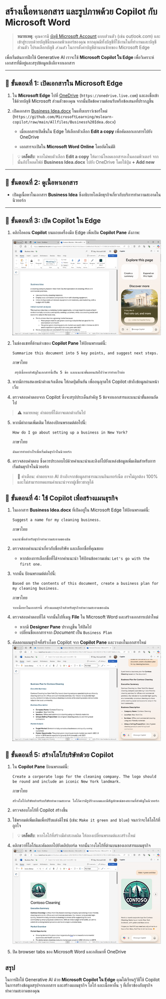 
# สร้างเนื้อหาเอกสาร และรูปภาพด้วย Copilot กับ Microsoft Word

> **หมายเหตุ**: คุณควรมี [บัญชี Microsoft Account](https://signup.live.com) แบบส่วนตัว (เช่น outlook.com) และเข้าสู่ระบบด้วยบัญชีนี้บนคอมพิวเตอร์ของคุณ หากคุณมีทั้งบัญชีที่ใช้งานในที่ทำงานและบัญชีส่วนตัว โปรดเลือกบัญชี *ส่วนตัว* ในการตั้งค่าบัญชีด้านบนซ้ายของ Microsoft Edge


เพื่อเริ่มต้นการฝึกใช้ Generative AI เราจะใช้ **Microsoft Copilot ใน Edge** เพื่อวิเคราะห์เอกสารที่มีอยู่และสรุปข้อมูลเชิงลึกจากเอกสาร

---

## 📝 **ขั้นตอนที่ 1: เปิดเอกสารใน Microsoft Edge**

1. ใน **Microsoft Edge** ไปที่ [OneDrive](https://onedrive.live.com) (`https://onedrive.live.com`) และลงชื่อเข้าใช้ด้วยบัญชี Microsoft ส่วนตัวของคุณ จากนั้นปิดข้อความต้อนรับหรือข้อเสนอที่ปรากฏขึ้น

2. เปิดเอกสาร [Business Idea.docx](https://github.com/MicrosoftLearning/mslearn-copilot/raw/main/Allfiles/Business%20Idea.docx) ในแท็บเบราว์เซอร์ใหม่ (`https://github.com/MicrosoftLearning/mslearn-copilot/raw/main/Allfiles/Business%20Idea.docx`)  

   - เมื่อเอกสารเปิดขึ้นใน Edge ให้เลือกตัวเลือก **Edit a copy** เพื่อคัดลอกเอกสารไปยัง OneDrive  

   - เอกสารจะเปิดใน **Microsoft Word Online** โดยอัตโนมัติ

> 💡 **เคล็ดลับ**: หากไม่พบตัวเลือก **Edit a copy** ให้ดาวน์โหลดเอกสารลงในคอมพิวเตอร์ จากนั้นอัปโหลดไฟล์ **Business Idea.docx** ไปยัง OneDrive โดยใช้ปุ่ม **+ Add new**

---

## 📝 **ขั้นตอนที่ 2: ดูเนื้อหาเอกสาร**

- เปิดดูเนื้อหาในเอกสาร **Business Idea** ซึ่งอธิบายไอเดียธุรกิจเกี่ยวกับบริการทำความสะอาดในนิวยอร์ก

---

## 📝 **ขั้นตอนที่ 3: เปิด Copilot ใน Edge**

1. คลิกไอคอน **Copilot** บนแถบเครื่องมือ Edge เพื่อเปิด **Copilot Pane** ดังภาพ:  

   ![Screenshot of the Copilot pane in Microsoft Edge.](./Media/edge-copilot.png)

2. ในช่องแชทที่ด้านล่างของ **Copilot Pane** ให้ป้อนพรอมต์นี้:

   ```prompt
   Summarize this document into 5 key points, and suggest next steps.
   ```
   ภาษาไทย
   ```prompt
    สรุปเนื้อหาสำคัญในเอกสารนี้เป็น 5 ข้อ และแนะนำขั้นตอนถัดไปว่าควรทำอะไรต่อ
    ```

3.	หากมีการแสดงหน้าต่างแจ้งเตือน ให้กดปุ่มยืนยัน เพื่ออนุญาตให้ Copilot เข้าถึงข้อมูลผ่านหน้าเว็บ
4.	ตรวจสอบคำตอบจาก Copilot ซึ่งจะสรุปประเด็นสำคัญ 5 ข้อจากเอกสารและแนะนำขั้นตอนถัดไป

> ⚠️ หมายเหตุ: คำตอบที่ได้อาจแตกต่างกันไป

5.	หากมีคำถามเพิ่มเติม ให้ลองป้อนพรอมต์ต่อไปนี้:

    ```prompt
    How do I go about setting up a business in New York?
    ```
    ภาษาไทย
    ```prompt
    ฉันควรทำอย่างไรเพื่อเริ่มต้นธุรกิจในนิวยอร์ก
    ```

6. ตรวจสอบคำตอบ ซึ่งควรประกอบไปด้วยคำแนะนำและลิงก์ไปยังแหล่งข้อมูลเพิ่มเติมสำหรับการเริ่มต้นธุรกิจในนิวยอร์ก

> 🚨 คำเตือน: คำตอบจาก AI อ้างอิงจากข้อมูลสาธารณะบนอินเทอร์เน็ต อาจไม่ถูกต้อง 100% และไม่สามารถทดแทนคำแนะนำจากผู้เชี่ยวชาญได้

## 📝 **ขั้นตอนที่ 4: ใช้ Copilot เพื่อสร้างแผนธุรกิจ**

1. ในเอกสาร **Business Idea.docx** ที่เปิดอยู่ใน Microsoft Edge ให้ป้อนพรอมต์นี้:

   ```prompt
   Suggest a name for my cleaning business.
   ```
    ภาษาไทย
    ```prompt
    แนะนำชื่อสำหรับธุรกิจทำความสะอาดของฉัน
    ```

2. ตรวจสอบคำแนะนำเกี่ยวกับชื่อบริษัท และเลือกชื่อที่คุณชอบ  
   - หากต้องการเลือกชื่อที่ได้จากคำแนะนำ ให้ป้อนข้อความเช่น: `Let's go with the first one.`

3. จากนั้น ป้อนพรอมต์ต่อไปนี้:

   ```prompt
   Based on the contents of this document, create a business plan for my cleaning business.
   ```
    ภาษาไทย
    ```prompt
    จากเนื้อหาในเอกสารนี้ สร้างแผนธุรกิจสำหรับธุรกิจทำความสะอาดของฉัน
    ```

4. ตรวจสอบคำตอบที่ได้ จากนั้นไปที่เมนู **File** ใน Microsoft Word และสร้างเอกสารเปล่าใหม่  
   - หากมี **Designer Pane** ปรากฏขึ้น ให้ปิดไป  
   - เปลี่ยนชื่อเอกสารจาก *Document* เป็น `Business Plan`

5. คัดลอกแผนธุรกิจที่สร้างโดย Copilot จาก **Copilot Pane** และวางลงในเอกสารใหม่  
   ![Screenshot of a Word document with a Copilot-generated business plan.](./Media/generated-content.png)

## 📝 **ขั้นตอนที่ 5: สร้างโลโก้บริษัทด้วย Copilot**

1. ใน **Copilot Pane** ป้อนพรอมต์นี้:

   ```prompt
   Create a corporate logo for the cleaning company. The logo should be round and include an iconic New York landmark.
   ```
    ภาษาไทย
    ```prompt
    สร้างโลโก้บริษัทสำหรับบริษัททำความสะอาด โลโก้ควรมีรูปร่างกลมและมีสัญลักษณ์ของสถานที่สำคัญในนิวยอร์ก
    ```

2. ตรวจสอบโลโก้ที่ Copilot สร้างขึ้น

3. ใช้พรอมต์เพิ่มเติมเพื่อปรับแต่งดีไซน์ (เช่น: `Make it green and blue`) จนกว่าจะได้โลโก้ที่ถูกใจ  

> 💡 **เคล็ดลับ**: หากโลโก้ที่สร้างมีคำสะกดผิด ให้ลองเปลี่ยนพรอมต์และสร้างใหม่

4. คลิกขวาที่โลโก้และคัดลอกไปยังคลิปบอร์ด จากนั้นวางโลโก้ที่ด้านบนของเอกสารแผนธุรกิจ  
   ![Screenshot of a Word document with a Copilot-generated image.](./Media/generated-image.png)

5. ปิด browser tabs ของ Microsoft Word และกลับมาที่ OneDrive

## สรุป

ในการฝึกใช้ Generative AI ด้วย **Microsoft Copilot ใน Edge** คุณได้เรียนรู้วิธีใช้ Copilot ในการสร้างข้อมูลสรุปจากเอกสาร และสร้างแผนธุรกิจ โลโก้ และเนื้อหาอื่น ๆ ที่เกี่ยวข้องกับธุรกิจทำความสะอาดของคุณ